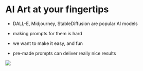 # AI Art at your fingertips

<div grid="~ cols-2 gap-2" m="t-2">


<div>

- DALL-E, Midjourney, StableDiffusion are popular AI models

- making prompts for them is hard

- we want to make it easy, and fun

- pre-made prompts can deliver really nice results

</div>
<div>
  <img border="rounded" src="/ai-waifu.png">
</div>
</div>